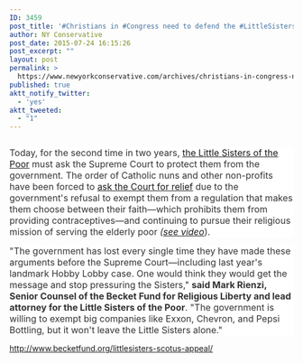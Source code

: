 ```yaml
---
ID: 3459
post_title: '#Christians in #Congress need to defend the #LittleSistersOfThePoor #tcot'
author: NY Conservative
post_date: 2015-07-24 16:15:26
post_excerpt: ""
layout: post
permalink: >
  https://www.newyorkconservative.com/archives/christians-in-congress-need-to-defend-the-littlesistersofthepoor-tcot/
published: true
aktt_notify_twitter:
  - 'yes'
aktt_tweeted:
  - "1"
---
```

<p><img src="http://www.newyorkconservative.com/wp-content/uploads/2015/07/072415_2015_Christiansi1.jpg" alt=""/>
	</p><p style="background: white"><span style="color:#333333; font-size:12pt">Today, for the second time in two years, <a href="http://www.becketfund.org/littlesisters/"><span style="text-decoration:underline">the Little Sisters of the Poor</span></a> must ask the Supreme Court to protect them from the government. The order of Catholic nuns and other non-profits have been forced to <a href="http://www.becketfund.org/wp-content/uploads/2015/07/2015-07-23-LSP-RSI-Petition_Final.pdf" target="_blank"><span style="text-decoration:underline">ask the Court for relief</span></a> due to the government's refusal to exempt them from a regulation that makes them choose between their faith—which prohibits them from providing contraceptives—and continuing to pursue their religious mission of serving the elderly poor <em>(<a href="https://www.youtube.com/watch?v=uO-I3o0WjqU"><span style="text-decoration:underline">see video</span></a></em>).
</span></p><p style="background: white"><span style="color:#333333; font-size:12pt">"The government has lost every single time they have made these arguments before the Supreme Court—including last year's landmark Hobby Lobby case. One would think they would get the message and stop pressuring the Sisters," <strong>said Mark Rienzi, Senior Counsel of the Becket Fund for Religious Liberty and lead attorney for the Little Sisters of the Poor</strong>. "The government is willing to exempt big companies like Exxon, Chevron, and Pepsi Bottling, but it won't leave the Little Sisters alone."
</span></p><p><a href="http://www.becketfund.org/littlesisters-scotus-appeal/">http://www.becketfund.org/littlesisters-scotus-appeal/</a>
	</p>